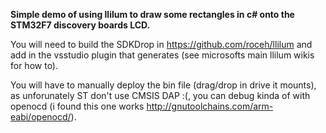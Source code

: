 <b>Simple demo of using llilum to draw some rectangles in c# onto the STM32F7 discovery boards LCD.</b>

You will need to build the SDKDrop in https://github.com/roceh/llilum and add in the vsstudio plugin that generates (see microsofts main llilum wikis for how to).

You will have to manually deploy the bin file (drag/drop in drive it mounts), as unforunately ST don't use CMSIS DAP :(, you can debug kinda of with openocd (i found this one works http://gnutoolchains.com/arm-eabi/openocd/).

